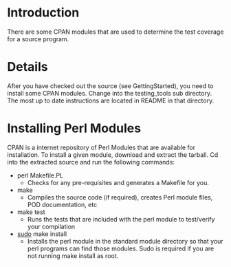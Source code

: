 # Introduction #

There are some CPAN modules that are used to determine the test coverage for a source program.

# Details #

After you have checked out the source (see GettingStarted), you need to install some CPAN modules.  Change into the testing\_tools sub directory.  The most up to date instructions are located in README in that directory.

# Installing Perl Modules #
CPAN is a internet repository of Perl Modules that are available for installation.  To install a given module, download and extract the tarball.  Cd into the extracted source and run the following commands:

  * perl Makefile.PL
    * Checks for any pre-requisites and generates a Makefile for you.
  * make
    * Compiles the source code (if required), creates Perl module files, POD documentation, etc
  * make test
    * Runs the tests that are included with the perl module to test/verify your compilation
  * [sudo](sudo.md) make install
    * Installs the perl module in the standard module directory so that your perl programs can find those modules.  Sudo is required if you are not running make install as root.